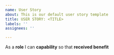 ```yaml
---
name: User Story
about: This is our default user story template
title: USER STORY: <TITLE>
labels: ''
assignees: ''

---
```


As a **role** I can **capability** so that **received benefit**
